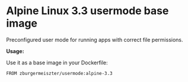 # Alpine Linux 3.3 usermode base image #

Preconfigured user mode for running apps with correct file permissions.

**Usage:**

Use it as a base image in your Dockerfile:

`FROM zburgermeiszter/usermode:alpine-3.3`